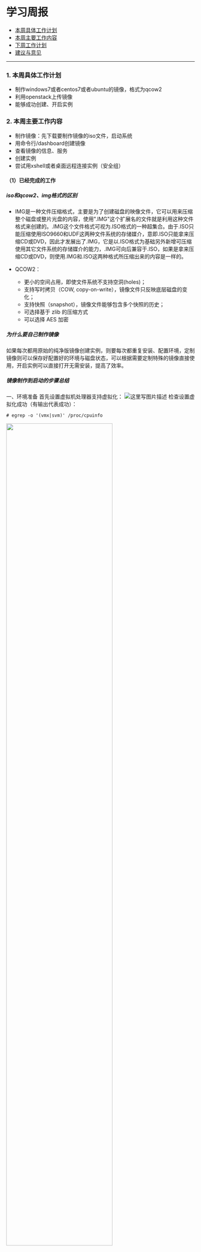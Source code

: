 # 学习周报

* [本周具体工作计划](#本周具体工作计划)
* [本周主要工作内容](#本周主要工作内容)
* [下周工作计划](#下周工作计划)
* [建议与意见](#建议与意见)

----------
<h3 id="本周具体工作计划"> 1. 本周具体工作计划</h3>

* 制作windows7或者centos7或者ubuntu的镜像，格式为qcow2
* 利用openstack上传镜像
* 能够成功创建、开启实例

<h3 id="本周主要工作内容"> 2. 本周主要工作内容</h3>

* 制作镜像：先下载要制作镜像的iso文件，启动系统
* 用命令行/dashboard创建镜像
* 查看镜像的信息、服务
* 创建实例
* 尝试用xshell或者桌面远程连接实例（安全组）

#### （1）已经完成的工作
##### iso和qcow2、img格式的区别
 
* IMG是一种文件压缩格式，主要是为了创建磁盘的映像文件，它可以用来压缩整个磁盘或整片光盘的内容，使用".IMG"这个扩展名的文件就是利用这种文件格式来创建的。.IMG这个文件格式可视为.ISO格式的一种超集合。由于.ISO只能压缩使用ISO9660和UDF这两种文件系统的存储媒介，意即.ISO只能拿来压缩CD或DVD，因此才发展出了.IMG，它是以.ISO格式为基础另外新增可压缩使用其它文件系统的存储媒介的能力，.IMG可向后兼容于.ISO，如果是拿来压缩CD或DVD，则使用.IMG和.ISO这两种格式所压缩出来的内容是一样的。

* QCOW2：

	* 更小的空间占用，即使文件系统不支持空洞(holes)；
	* 支持写时拷贝（COW, copy-on-write），镜像文件只反映底层磁盘的变化；
	* 支持快照（snapshot），镜像文件能够包含多个快照的历史；
	* 可选择基于 zlib 的压缩方式
	* 可以选择 AES 加密

##### 为什么要自己制作镜像

如果每次都用原始的纯净版镜像创建实例，则要每次都重复安装、配置环境，定制镜像则可以保存好配置好的环境与磁盘状态，可以根据需要定制特殊的镜像直接使用，开启实例可以直接打开无需安装，提高了效率。  

##### 镜像制作到启动的步骤总结
  
一、环境准备
首先设置虚拟机处理器支持虚拟化：
![这里写图片描述](https://github.com/CourseCloudDesktop/cloudDesktop/blob/mlp-develop/task3/images/%E6%93%8D%E4%BD%9C%E6%96%87%E6%A1%A31.png)
检查设置虚拟化成功（有输出代表成功）：

```
# egrep -o '(vmx|svm)' /proc/cpuinfo
```

<img src="https://github.com/CourseCloudDesktop/cloudDesktop/blob/mlp-develop/task3/images/%E6%93%8D%E4%BD%9C%E6%96%87%E6%A1%A32.png" width=75%>

二、安装kvm

```
# sudo apt-get install qemu-kvm libvirt-bin kvm qemu virt-manager bridge-utils
```

其中：`virt-manager`为GUI管理窗口，`bridge-utils`用于网络桥接。

* 测试kvm是否安装成功

```
# kvm-ok
```

* 验证kvm内核是否加载成功

```
# lsmod | grep kvm
```

* 验证kvm正常运行

```
# virsh -c qemu:///system list
```

<img src="https://github.com/CourseCloudDesktop/cloudDesktop/blob/mlp-develop/task3/images/%E6%93%8D%E4%BD%9C%E6%96%87%E6%A1%A33.png" width=75%>

三、制作ubuntu-14.04.5-server-amd64.iso镜像

1、首先创建一个空镜像，这块镜像用作硬盘，留出所需的空间的大小：

```
# qemu-img create -f qcow2 source_image.qcow2 20G
```

2、将iso文件上传至虚拟机，置入某个文件夹，启动kvm一个虚拟机实例。输入如下命令，它将在端口5开放vnc服务。

```
# qemu-system-x86_64 -m 512 -smp 4 --enable-kvm -boot d -hda /home/image/source_image.qcow2 -cdrom /home/image/ubuntu-14.04.5-server-amd64.iso -vnc :5
```

![这里写图片描述](https://github.com/CourseCloudDesktop/cloudDesktop/blob/mlp-develop/task3/images/%E6%93%8D%E4%BD%9C%E6%96%87%E6%A1%A34.png)

3、使用VncViewer远程连接实例并完成安装

 <img src="https://github.com/CourseCloudDesktop/cloudDesktop/blob/mlp-develop/task3/images/%E6%93%8D%E4%BD%9C%E6%96%87%E6%A1%A35.png" width=75%>
 
<img src="https://github.com/CourseCloudDesktop/cloudDesktop/blob/mlp-develop/task3/images/%E6%93%8D%E4%BD%9C%E6%96%87%E6%A1%A36.png" width=65%>

四、创建实例

1、将制作的镜像从虚拟机下载到物理机上。

<img src="https://github.com/CourseCloudDesktop/cloudDesktop/blob/mlp-develop/task3/images/%E6%93%8D%E4%BD%9C%E6%96%87%E6%A1%A38.png" width=70%>

2、在dashboard上传映像

 ![这里写图片描述](https://github.com/CourseCloudDesktop/cloudDesktop/blob/mlp-develop/task3/images/%E6%93%8D%E4%BD%9C%E6%96%87%E6%A1%A39.png)
 
3、以该镜像创建实例
 ![这里写图片描述](https://github.com/CourseCloudDesktop/cloudDesktop/blob/mlp-develop/task3/images/%E6%93%8D%E4%BD%9C%E6%96%87%E6%A1%A310.png)
 
4、成功开启实例且无需重复安装，证明成功。
 ![这里写图片描述](https://github.com/CourseCloudDesktop/cloudDesktop/blob/mlp-develop/task3/images/%E6%93%8D%E4%BD%9C%E6%96%87%E6%A1%A311.png)
 
##### 跟镜像相关的openstack的一些命令了解

* 帮助

```
glance help  | grep image  
              [--os-image-url OS_IMAGE_URL] [-U OS_IMAGE_URL]  
              [--os-image-api-version OS_IMAGE_API_VERSION]  
    add                 DEPRECATED! Use image-create instead.  
    delete              DEPRECATED! Use image-delete instead.  
    details             DEPRECATED! Use image-list instead.  
    image-create        Create a new image.  
    image-delete        Delete specified image(s).  
    image-download      Download a specific image.  
    image-list          List images you can access.  
    image-members       DEPRECATED! Use member-list instead.  
    image-show          Describe a specific image.  
    image-update        Update a specific image.  
    index               DEPRECATED! Use image-list instead.  
    member-create       Share a specific image with a tenant.  
    member-delete       Remove a shared image from a tenant.  
    member-images       DEPRECATED! Use member-list instead.  
    member-list         Describe sharing permissions by image or tenant.  
    show                DEPRECATED! Use image-show instead.  
    update              DEPRECATED! Use image-update instead.  
```

* 上传qcow2镜像

```
 glance image-create --name IMAGE_NAME --file IMAGE_FILEPATH --disk-format qcow2 --container-format bare --is-public true --progress   
 openstack image create --disk-format qcow2 --container-format bare --public --IMAGE_FILEPATH IMAGE_NAME

```
* 上传iso镜像

```
openstack image create ISO_IMAGE --file IMAGE.iso --disk-format iso --container-format bare
```

* 查看镜像列表

```
openstack image list
```

* 过滤只留下名称含有'cirros'的镜像

```
openstack image list | grep 'cirros'
```
* 查看特定镜像相关信息

```
openstack image show CirrosImageName
```
* 查看flavor列表

```
openstack flavor list
```
* 查看镜像的位置信息

```
openstack --os-image-api-version 2 image show imageID

```

* 更新镜像

```
openstack image set imageName
```

* 查看日志或错误信息

```
 cat /var/log/nova/nova-compute.log 
 cat /var/log/nova/nova-conductor.log 
 cat /var/log/nova/nova-scheduler.log
 cat /var/log/nova/nova-api.log 
```

#### （2）未完成的工作
无。   

#### （3）问题与困难
* 目前对OpenStack的了解还不是很深入，出现问题查看nova-compute.log 等日志文件也无法判断出错原因
<h3 id="下周工作计划"> 3. 下周工作计划</h3>

<h3 id="建议与意见"> 4. 建议与意见</h3>
希望TA可以开一次会讲一下OpenStack的原理和我们的任务明确是要做什么，对我们遇到的一些问题的指导，从实训到现在还是很迷茫
